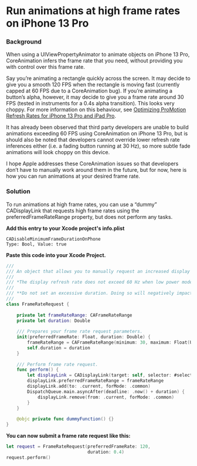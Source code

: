 # Run animations at high frame rates on iPhone 13 Pro

### Background

When using a UIViewPropertyAnimator to animate objects on iPhone 13 Pro, CoreAnimation infers the frame rate that you need, without providing you with control over this frame rate.

Say you’re animating a rectangle quickly across the screen. It may decide to give you a smooth 120 FPS when the rectangle is moving fast (currently capped at 60 FPS due to a CoreAnimation bug). If you’re animating a button’s alpha, however, it may decide to give you a frame rate around 30 FPS (tested in instruments for a 0.4s alpha transition). This looks very choppy. For more information on this behaviour, see [Optimizing ProMotion Refresh Rates for iPhone 13 Pro and iPad Pro](https://developer.apple.com/documentation/quartzcore/optimizing_promotion_refresh_rates_for_iphone_13_pro_and_ipad_pro).

It has already been observed that third party developers are unable to build animations exceeding 60 FPS using CoreAnimation on iPhone 13 Pro, but is should also be noted that developers cannot override lower refresh rate inferences either (i.e. a fading button running at 30 Hz), so more subtle fade animations will look choppy on this device.

I hope Apple addresses these CoreAnimation issues so that developers don’t have to manually work around them in the future, but for now, here is how you can run animations at your desired frame rate.

### Solution

To run animations at high frame rates, you can use a “dummy” CADisplayLink that requests high frame rates using the preferredFrameRateRange property, but does not perform any tasks.

**Add this entry to your Xcode project's info.plist**
```
CADisableMinimumFrameDurationOnPhone
Type: Bool, Value: true
```

**Paste this code into your Xcode Project.**

```swift
///
/// An object that allows you to manually request an increased display refresh rate on ProMotion devices.
///
/// *The display refresh rate does not exceed 60 Hz when low power mode is enabled.*
///
/// **Do not set an excessive duration. Doing so will negatively impact battery life.**
///
class FrameRateRequest {
    
    private let frameRateRange: CAFrameRateRange
    private let duration: Double
    
    /// Prepares your frame rate request parameters.
    init(preferredFrameRate: Float, duration: Double) {
        frameRateRange = CAFrameRateRange(minimum: 30, maximum: Float(UIScreen.main.maximumFramesPerSecond), preferred: preferredFrameRate)
        self.duration = duration
    }
    
    /// Perform frame rate request.
    func perform() {
        let displayLink = CADisplayLink(target: self, selector: #selector(dummyFunction))
        displayLink.preferredFrameRateRange = frameRateRange
        displayLink.add(to: .current, forMode: .common)
        DispatchQueue.main.asyncAfter(deadline: .now() + duration) {
            displayLink.remove(from: .current, forMode: .common)
        }
    }
    
    @objc private func dummyFunction() {}
}
```

**You can now submit a frame rate request like this:**
```swift
let request = FrameRateRequest(preferredFrameRate: 120,
                               duration: 0.4)
request.perform()
```
